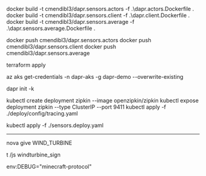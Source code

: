 docker build -t cmendibl3/dapr.sensors.actors -f .\dapr.actors.Dockerfile .
docker build -t cmendibl3/dapr.sensors.client -f .\dapr.client.Dockerfile .
docker build -t cmendibl3/dapr.sensors.average -f .\dapr.sensors.average.Dockerfile .

docker push cmendibl3/dapr.sensors.actors
docker push cmendibl3/dapr.sensors.client
docker push cmendibl3/dapr.sensors.average

terraform apply

az aks get-credentials -n dapr-aks -g dapr-demo --overwrite-existing

dapr init -k

kubectl create deployment zipkin --image openzipkin/zipkin
kubectl expose deployment zipkin --type ClusterIP --port 9411
kubectl apply -f ./deploy/config/tracing.yaml

kubectl apply -f ./sensors.deploy.yaml


---

nova give WIND_TURBINE

t /js windturbine_sign


env:DEBUG="minecraft-protocol"  